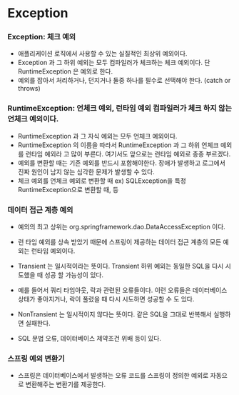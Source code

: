 # Exception


### Exception: 체크 예외
- 애플리케이션 로직에서 사용할 수 있는 실질적인 최상위 예외이다.
- Exception 과 그 하위 예외는 모두 컴파일러가 체크하는 체크 예외이다. 단 RuntimeException 은 예외로 한다.
- 예외를 잡아서 처리하거나, 던지거나 둘중 하나를 필수로 선택해야 한다. (catch or throws)

### RuntimeException: 언체크 예외, 런타임 예외 컴파일러가 체크 하지 않는 언체크 예외이다.
- RuntimeException 과 그 자식 예외는 모두 언체크 예외이다.
- RuntimeException 의 이름을 따라서 RuntimeException 과 그 하위 언체크 예외를 런타임 예외라 고 많이 부른다. 여기서도 앞으로는 런타임 예외로 종종 부르겠다.
- 예외를 변환할 때는 기존 예외를 반드시 포함해야한다. 장애가 발생하고 로그에서 진짜 원인이 남지 않는 심각한 문제가 발생할 수 있다. 
- 체크 예외를 언체크 예외로 변환할 때 ex) SQLException을 특정 RuntimeException으로 변환할 때, 등



### 데이터 접근 계층 예외
- 예외의 최고 상위는 org.springframework.dao.DataAccessException 이다. 
- 런 타임 예외를 상속 받았기 때문에 스프링이 제공하는 데이터 접근 계층의 모든 예외는 런타임 예외이다.

- Transient 는 일시적이라는 뜻이다. Transient 하위 예외는 동일한 SQL을 다시 시도했을 때 성공 할 가능성이 있다.
- 예를 들어서 쿼리 타임아웃, 락과 관련된 오류들이다. 이런 오류들은 데이터베이스 상태가 좋아지거나, 락이 풀렸을 때 다시 시도하면 성공할 수 도 있다.

- NonTransient 는 일시적이지 않다는 뜻이다. 같은 SQL을 그대로 반복해서 실행하면 실패한다.
- SQL 문법 오류, 데이터베이스 제약조건 위배 등이 있다.


### 스프링 예외 변환기 
- 스프링은 데이터베이스에서 발생하는 오류 코드를 스프링이 정의한 예외로 자동으로 변환해주는 변환기를 제공한다.
